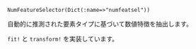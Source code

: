 ```
NumFeatureSelector(Dict(:name=>"numfeatsel"))
```

自動的に推測された要素タイプに基づいて数値特徴を抽出します。

`fit!` と `transform!` を実装しています。
